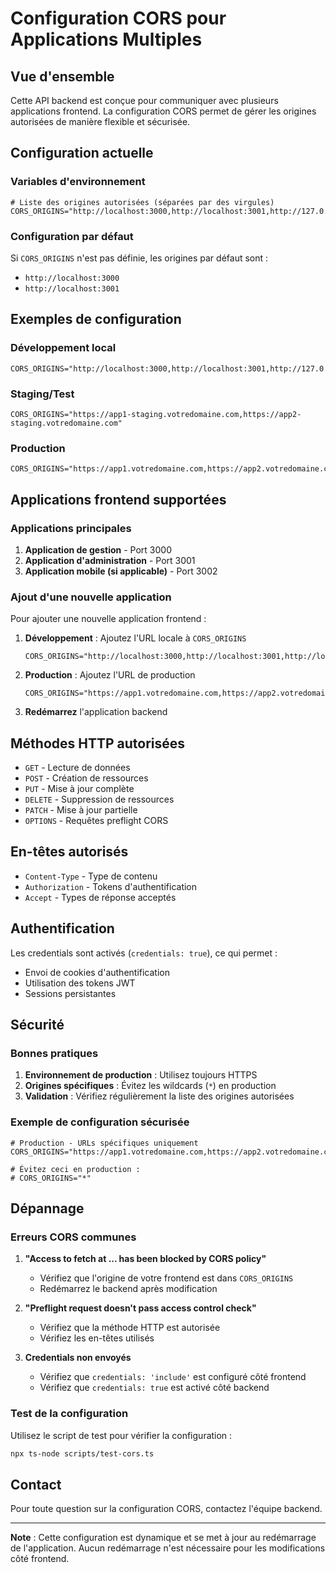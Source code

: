 # Configuration CORS pour Applications Multiples

## Vue d'ensemble

Cette API backend est conçue pour communiquer avec plusieurs applications frontend. La configuration CORS permet de gérer les origines autorisées de manière flexible et sécurisée.

## Configuration actuelle

### Variables d'environnement

```env
# Liste des origines autorisées (séparées par des virgules)
CORS_ORIGINS="http://localhost:3000,http://localhost:3001,http://127.0.0.1:3000"
```

### Configuration par défaut

Si `CORS_ORIGINS` n'est pas définie, les origines par défaut sont :
- `http://localhost:3000`
- `http://localhost:3001`

## Exemples de configuration

### Développement local
```env
CORS_ORIGINS="http://localhost:3000,http://localhost:3001,http://127.0.0.1:3000"
```

### Staging/Test
```env
CORS_ORIGINS="https://app1-staging.votredomaine.com,https://app2-staging.votredomaine.com"
```

### Production
```env
CORS_ORIGINS="https://app1.votredomaine.com,https://app2.votredomaine.com,https://admin.votredomaine.com"
```

## Applications frontend supportées

### Applications principales
1. **Application de gestion** - Port 3000
2. **Application d'administration** - Port 3001
3. **Application mobile (si applicable)** - Port 3002

### Ajout d'une nouvelle application

Pour ajouter une nouvelle application frontend :

1. **Développement** : Ajoutez l'URL locale à `CORS_ORIGINS`
   ```env
   CORS_ORIGINS="http://localhost:3000,http://localhost:3001,http://localhost:3002"
   ```

2. **Production** : Ajoutez l'URL de production
   ```env
   CORS_ORIGINS="https://app1.votredomaine.com,https://app2.votredomaine.com,https://app3.votredomaine.com"
   ```

3. **Redémarrez** l'application backend

## Méthodes HTTP autorisées

- `GET` - Lecture de données
- `POST` - Création de ressources
- `PUT` - Mise à jour complète
- `DELETE` - Suppression de ressources
- `PATCH` - Mise à jour partielle
- `OPTIONS` - Requêtes preflight CORS

## En-têtes autorisés

- `Content-Type` - Type de contenu
- `Authorization` - Tokens d'authentification
- `Accept` - Types de réponse acceptés

## Authentification

Les credentials sont activés (`credentials: true`), ce qui permet :
- Envoi de cookies d'authentification
- Utilisation des tokens JWT
- Sessions persistantes

## Sécurité

### Bonnes pratiques

1. **Environnement de production** : Utilisez toujours HTTPS
2. **Origines spécifiques** : Évitez les wildcards (`*`) en production
3. **Validation** : Vérifiez régulièrement la liste des origines autorisées

### Exemple de configuration sécurisée
```env
# Production - URLs spécifiques uniquement
CORS_ORIGINS="https://app1.votredomaine.com,https://app2.votredomaine.com"

# Évitez ceci en production :
# CORS_ORIGINS="*"
```

## Dépannage

### Erreurs CORS communes

1. **"Access to fetch at ... has been blocked by CORS policy"**
   - Vérifiez que l'origine de votre frontend est dans `CORS_ORIGINS`
   - Redémarrez le backend après modification

2. **"Preflight request doesn't pass access control check"**
   - Vérifiez que la méthode HTTP est autorisée
   - Vérifiez les en-têtes utilisés

3. **Credentials non envoyés**
   - Vérifiez que `credentials: 'include'` est configuré côté frontend
   - Vérifiez que `credentials: true` est activé côté backend

### Test de la configuration

Utilisez le script de test pour vérifier la configuration :
```bash
npx ts-node scripts/test-cors.ts
```

## Contact

Pour toute question sur la configuration CORS, contactez l'équipe backend.

---

**Note** : Cette configuration est dynamique et se met à jour au redémarrage de l'application. Aucun redémarrage n'est nécessaire pour les modifications côté frontend.
